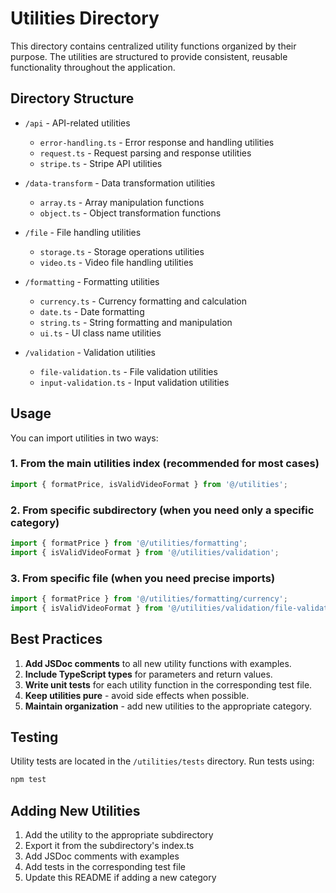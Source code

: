 # Utilities Directory

This directory contains centralized utility functions organized by their purpose. The utilities are structured to provide consistent, reusable functionality throughout the application.

## Directory Structure

- `/api` - API-related utilities
  - `error-handling.ts` - Error response and handling utilities
  - `request.ts` - Request parsing and response utilities
  - `stripe.ts` - Stripe API utilities
  
- `/data-transform` - Data transformation utilities
  - `array.ts` - Array manipulation functions
  - `object.ts` - Object transformation functions
  
- `/file` - File handling utilities
  - `storage.ts` - Storage operations utilities
  - `video.ts` - Video file handling utilities
  
- `/formatting` - Formatting utilities
  - `currency.ts` - Currency formatting and calculation
  - `date.ts` - Date formatting
  - `string.ts` - String formatting and manipulation
  - `ui.ts` - UI class name utilities
  
- `/validation` - Validation utilities
  - `file-validation.ts` - File validation utilities
  - `input-validation.ts` - Input validation utilities

## Usage

You can import utilities in two ways:

### 1. From the main utilities index (recommended for most cases)

```typescript
import { formatPrice, isValidVideoFormat } from '@/utilities';
```

### 2. From specific subdirectory (when you need only a specific category)

```typescript
import { formatPrice } from '@/utilities/formatting';
import { isValidVideoFormat } from '@/utilities/validation';
```

### 3. From specific file (when you need precise imports)

```typescript
import { formatPrice } from '@/utilities/formatting/currency';
import { isValidVideoFormat } from '@/utilities/validation/file-validation';
```

## Best Practices

1. **Add JSDoc comments** to all new utility functions with examples.
2. **Include TypeScript types** for parameters and return values.
3. **Write unit tests** for each utility function in the corresponding test file.
4. **Keep utilities pure** - avoid side effects when possible.
5. **Maintain organization** - add new utilities to the appropriate category.

## Testing

Utility tests are located in the `/utilities/tests` directory. Run tests using:

```bash
npm test
```

## Adding New Utilities

1. Add the utility to the appropriate subdirectory
2. Export it from the subdirectory's index.ts
3. Add JSDoc comments with examples
4. Add tests in the corresponding test file
5. Update this README if adding a new category
